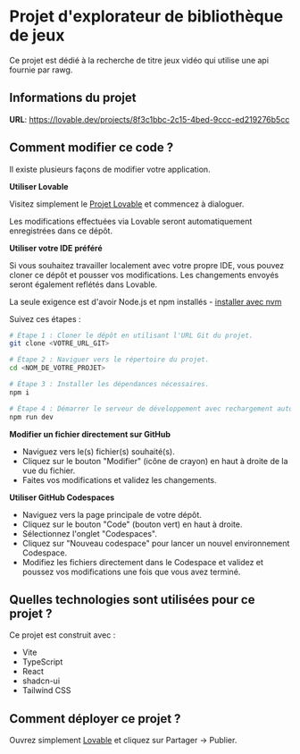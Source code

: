 
# Projet d'explorateur de bibliothèque de jeux

Ce projet est dédié à la recherche de titre jeux vidéo qui utilise une api fournie par rawg.

## Informations du projet

**URL**: https://lovable.dev/projects/8f3c1bbc-2c15-4bed-9ccc-ed219276b5cc

## Comment modifier ce code ?

Il existe plusieurs façons de modifier votre application.

**Utiliser Lovable**

Visitez simplement le [Projet Lovable](https://lovable.dev/projects/8f3c1bbc-2c15-4bed-9ccc-ed219276b5cc) et commencez à dialoguer.

Les modifications effectuées via Lovable seront automatiquement enregistrées dans ce dépôt.

**Utiliser votre IDE préféré**

Si vous souhaitez travailler localement avec votre propre IDE, vous pouvez cloner ce dépôt et pousser vos modifications. Les changements envoyés seront également reflétés dans Lovable.

La seule exigence est d'avoir Node.js et npm installés - [installer avec nvm](https://github.com/nvm-sh/nvm#installing-and-updating)

Suivez ces étapes :

```sh
# Étape 1 : Cloner le dépôt en utilisant l'URL Git du projet.
git clone <VOTRE_URL_GIT>

# Étape 2 : Naviguer vers le répertoire du projet.
cd <NOM_DE_VOTRE_PROJET>

# Étape 3 : Installer les dépendances nécessaires.
npm i

# Étape 4 : Démarrer le serveur de développement avec rechargement automatique et un aperçu instantané.
npm run dev
```

**Modifier un fichier directement sur GitHub**

- Naviguez vers le(s) fichier(s) souhaité(s).
- Cliquez sur le bouton "Modifier" (icône de crayon) en haut à droite de la vue du fichier.
- Faites vos modifications et validez les changements.

**Utiliser GitHub Codespaces**

- Naviguez vers la page principale de votre dépôt.
- Cliquez sur le bouton "Code" (bouton vert) en haut à droite.
- Sélectionnez l'onglet "Codespaces".
- Cliquez sur "Nouveau codespace" pour lancer un nouvel environnement Codespace.
- Modifiez les fichiers directement dans le Codespace et validez et poussez vos modifications une fois que vous avez terminé.

## Quelles technologies sont utilisées pour ce projet ?

Ce projet est construit avec :

- Vite
- TypeScript
- React
- shadcn-ui
- Tailwind CSS

## Comment déployer ce projet ?

Ouvrez simplement [Lovable](https://lovable.dev/projects/8f3c1bbc-2c15-4bed-9ccc-ed219276b5cc) et cliquez sur Partager -> Publier.
